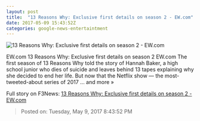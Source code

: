 ```yaml
---
layout: post
title:  "13 Reasons Why: Exclusive first details on season 2 - EW.com"
date: 2017-05-09 15:43:52Z
categories: google-news-entertaintment
---
```


![13 Reasons Why: Exclusive first details on season 2 - EW.com](http://i2.wp.com/ewedit.files.wordpress.com/2017/05/13-reasons-why1.jpg?crop=0px%2C0px%2C2700px%2C1417.5px&resize=1200%2C630&ssl=1)

EW.com 13 Reasons Why: Exclusive first details on season 2 EW.com The first season of 13 Reasons Why told the story of Hannah Baker, a high school junior who dies of suicide and leaves behind 13 tapes explaining why she decided to end her life. But now that the Netflix show — the most-tweeted-about series of 2017 ... and more »


Full story on F3News: [13 Reasons Why: Exclusive first details on season 2 - EW.com](http://www.f3nws.com/n/EEP4TE)

> Posted on: Tuesday, May 9, 2017 8:43:52 PM
